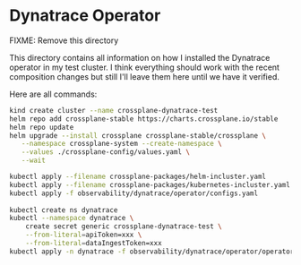 # Dynatrace Operator

FIXME: Remove this directory

This directory contains all information on how I installed the Dynatrace operator in my test cluster. I think everything
should work with the recent composition changes but still I'll leave them here until we have it verified. 

Here are all commands:

```sh
kind create cluster --name crossplane-dynatrace-test
helm repo add crossplane-stable https://charts.crossplane.io/stable
helm repo update
helm upgrade --install crossplane crossplane-stable/crossplane \
   --namespace crossplane-system --create-namespace \
   --values ./crossplane-config/values.yaml \
   --wait

kubectl apply --filename crossplane-packages/helm-incluster.yaml
kubectl apply --filename crossplane-packages/kubernetes-incluster.yaml
kubectl apply -f observability/dynatrace/operator/configs.yaml
 
kubectl create ns dynatrace
kubectl --namespace dynatrace \
    create secret generic crossplane-dynatrace-test \
    --from-literal=apiToken=xxx \
    --from-literal=dataIngestToken=xxx
kubectl apply -n dynatrace -f observability/dynatrace/operator/operator-crossplane.yaml
```